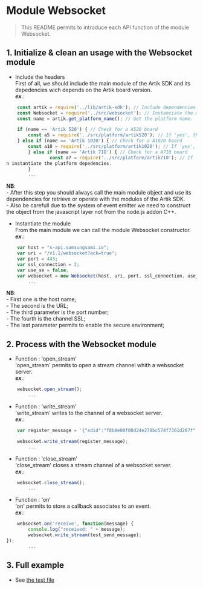 # Module Websocket
   > This README permits to introduce each API function of the module Websocket.

## 1. Initialize & clean an usage with the Websocket module
   * Include the headers  
   First of all, we should include the main module of the Artik SDK and its depedencies wich depends on the Artik board version.  
   **_ex\._**:  

```javascript
	const artik = require('../lib/artik-sdk'); // Include dependencies of the Artik SDK.  
	const Websocket = require('../src/websocket'); // Instanciate the main module object.  
	const name = artik.get_platform_name(); // Get the platform name.  

	if (name == 'Artik 520') { // Check for a A520 board
		const a5 = require('../src/platform/artik520'); // If 'yes', then instantiate the platform depedencies.  
	} else if (name == 'Artik 1020') { // Check for a A1020 board
		const a10 = require('../src/platform/artik1020'); // If 'yes', then instantiate the platform depedencies.  
        } else if (name == 'Artik 71O') { // Check for a A710 board
                const a7 = require('../src/platform/artik710'); // If 'yes', thee
n instantiate the platform depedencies.
        }
		...
```
 __NB__:  
   \- After this step you should always call the main module object and use its dependencies for retrieve or operate with the modules of the Artik SDK.    
   \- Also be carefull due to the system of event emitter we need to construct the object from the javascript layer not from the node.js addon C++.

   * Instantiate the module  
   From the main module we can call the module Websocket constructor.  
   **_ex\._**:  

```javascript
	var host = "s-api.samsungsami.io";
	var uri = "/v1.1/websocket?ack=true"; 
	var port = 443;
	var ssl_connection = 2;
	var use_se = false;
	var websocket = new Websocket(host, uri, port, ssl_connection, use_se);
		...
```
 __NB__:  
   \- First one is the host name;  
   \- The second is the URL;  
   \- The third parameter is the port number;  
   \- The fourth is the channel SSL;  
   \- The last parameter permits to enable the secure environment;  

## 2. Process with the Websocket module
   * Function : 'open_stream'  
   'open_stream' permits to open a stream channel whith a websocket server.  
   **_ex\._**:  

```javascript
	websocket.open_stream();
		...
```
   * Function : 'write_stream'  
   'write_stream' writes to the channel of a websocket server.  
   **_ex\._**:  

```javascript
	var register_message = '{"sdid":"f8b8e08f08d24e278bc574f7361d207f","Authorization":"bearer bd2e6e5fdf374d329016130d54edc385","type":"register"}';

	websocket.write_stream(register_message);
		...
```

   * Function : 'close_stream'  
   'close_stream' closes a stream channel of a websocket server.  
   **_ex\._**:  

```javascript
	websocket.close_stream();
		...
```

   * Function : 'on'  
   'on' permits to store a callback associates to an event.  
   **_ex\._**:  

```javascript
	websocket.on('receive', function(message) {
        console.log("received: " + message);
        websocket.write_stream(test_send_message);
});
		...
```

## 3. Full example

   * See [the test file](/test/websocket-test.js)
